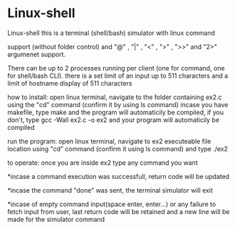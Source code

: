 # Linux-shell
Linux-shell
 this is a terminal (shell/bash) simulator with linux
command

support (without folder control) and "@" , "|" , "<" , ">" , ">>"
and "2>" argumenet support.

There can be up to 2 processes running per client (one for command, one for shell/bash CLI).
there is a set limit of an input up to 511 characters and a limit of hostname display of 511 characters

how to install:
open linux terminal, navigate to the folder containing ex2.c
using the "cd" command (confirm it by using ls command)
incase you have makefile, type make and the program will
automaticily be compiled, if you don't, type gcc -Wall ex2.c -o ex2
and your program will automaticily be compiled

 run the program:
open linux terminal, navigate to ex2 executeable file
location using "cd" command (confirm it using ls command) and type
./ex2

to operate:
once you are inside ex2 type any command you want

*incase a command execution was successfull, return code will be
updated

*incase the command "done" was sent, the terminal simulator will
exit

*incase of empty command input(space enter, enter...) or any
failure to fetch input from user,
last return code will be retained and a new line will be made for
the simulator command


